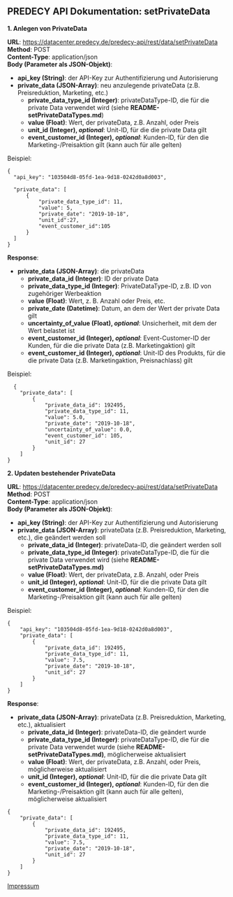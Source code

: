 ## PREDECY API Dokumentation: setPrivateData

__1. Anlegen von PrivateData__

__URL__: https://datacenter.predecy.de/predecy-api/rest/data/setPrivateData   
__Method__: POST  
__Content-Type__: application/json  
__Body (Parameter als JSON-Objekt)__:
  * __api_key (String)__: der API-Key zur Authentifizierung und Autorisierung
  * __private_data (JSON-Array)__: neu anzulegende privateData (z.B. Preisreduktion, Marketing, etc.)
    * __private_data_type_id (Integer)__: privateDataType-ID, die für die private Data verwendet wird (siehe  __README-setPrivateDataTypes.md__)
    * __value (Float)__: Wert, der privateData, z.B. Anzahl, oder Preis 
    * **unit_id (Integer), _optional_**: Unit-ID, für die die private Data gilt
    * **event_customer_id (Integer), _optional_**: Kunden-ID, für den die Marketing-/Preisaktion gilt (kann auch für alle gelten)
  

  Beispiel:  
  ```
  {
    "api_key": "103504d8-05fd-1ea-9d18-0242d0a8d003",

    "private_data": [
        {
            "private_data_type_id": 11,
            "value": 5,
            "private_date": "2019-10-18",
            "unit_id":27,
            "event_customer_id":105
        }
    ]
  }
  ```
  
__Response__:
  * __private_data (JSON-Array)__: die privateData
      * __private_data_id (Integer)__: ID der private Data
      * __private_data_type_id (Integer)__: PrivateDataType-ID, z.B. ID von zugehöriger Werbeaktion 
      * __value (Float)__: Wert, z. B. Anzahl oder Preis, etc. 
      * __private_date (Datetime)__: Datum, an dem der Wert der private Data gilt
      * **uncertainty_of_value (Float), _optional_**: Unsicherheit, mit dem der Wert belastet ist
      * **event_customer_id (Integer), _optional_**: Event-Customer-ID der Kunden, für die die private Data (z.B. Marketingaktion) gilt
      * **event_customer_id (Integer), _optional_**: Unit-ID des Produkts, für die die private Data (z.B. Marketingaktion, Preisnachlass) gilt
    
  
  Beispiel: 
```
  {
    "private_data": [
        {
            "private_data_id": 192495,
            "private_data_type_id": 11,
            "value": 5.0,
            "private_date": "2019-10-18",
            "uncertainty_of_value": 0.0,
            "event_customer_id": 105,
            "unit_id": 27
        }
    ]
}
```

__2. Updaten bestehender PrivateData__

__URL__: https://datacenter.predecy.de/predecy-api/rest/data/setPrivateData   
__Method__: POST  
__Content-Type__: application/json  
__Body (Parameter als JSON-Objekt)__:
  * __api_key (String)__: der API-Key zur Authentifizierung und Autorisierung
  * __private_data (JSON-Array)__: privateData (z.B. Preisreduktion, Marketing, etc.), die geändert werden soll
    * __private_data_id (Integer)__:  privateData-ID, die geändert werden soll
    * __private_data_type_id (Integer)__: privateDataType-ID, die für die private Data verwendet wird (siehe  __README-setPrivateDataTypes.md)__
    * __value (Float)__: Wert, der privateData, z.B. Anzahl, oder Preis 
    * **unit_id (Integer), _optional_**: Unit-ID, für die die private Data gilt
    * **event_customer_id (Integer), _optional_**: Kunden-ID, für den die Marketing-/Preisaktion gilt (kann auch für alle gelten)
  

Beispiel:
```
{
    "api_key": "103504d8-05fd-1ea-9d18-0242d0a8d003",
    "private_data": [
        {
            "private_data_id": 192495,
            "private_data_type_id": 11,
            "value": 7.5,
            "private_date": "2019-10-18",
            "unit_id": 27
        }
    ]
}
```
__Response__:

 * __private_data (JSON-Array)__: privateData (z.B. Preisreduktion, Marketing, etc.), aktualisiert
    * __private_data_id (Integer)__:  privateData-ID, die geändert wurde
    * __private_data_type_id (Integer)__: privateDataType-ID, die für die private Data verwendet wurde (siehe  __README-setPrivateDataTypes.md)__, möglicherweise aktualisiert
    * __value (Float)__: Wert, der privateData, z.B. Anzahl, oder Preis, möglicherweise aktualisiert 
    * **unit_id (Integer), _optional_**: Unit-ID, für die die private Data gilt
    * **event_customer_id (Integer), _optional_**: Kunden-ID, für den die Marketing-/Preisaktion gilt (kann auch für alle gelten), möglicherweise aktualisiert

```
{
    "private_data": [
        {
            "private_data_id": 192495,
            "private_data_type_id": 11,
            "value": 7.5,
            "private_date": "2019-10-18",
            "unit_id": 27
        }
    ]
}
``` 
  
  
  [Impressum](https://www.spicetech.de/#Impressum)
  

